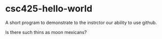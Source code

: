 # csc425-hello-world
A short program to demonstrate to the instrctor our ability to use github.

Is there such thins as moon mexicans?
